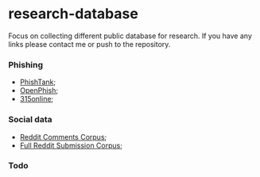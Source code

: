 # research-database
Focus on collecting different public database for research. If you have any links please contact me or push to the repository.


### Phishing
+ [PhishTank](https://www.phishtank.com/developer_info.php);
+ [OpenPhish](https://www.openphish.com/);
+ [315online](http://www.315online.com.cn/list.php?catid=33);

### Social data
+ [Reddit Comments Corpus](https://archive.org/details/2015_reddit_comments_corpus);
+ [Full Reddit Submission Corpus](https://www.reddit.com/r/datasets/comments/3mg812/full_reddit_submission_corpus_now_available_2006/);


### Todo